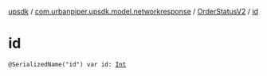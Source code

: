 [upsdk](../../index.md) / [com.urbanpiper.upsdk.model.networkresponse](../index.md) / [OrderStatusV2](index.md) / [id](./id.md)

# id

`@SerializedName("id") var id: `[`Int`](https://kotlinlang.org/api/latest/jvm/stdlib/kotlin/-int/index.html)